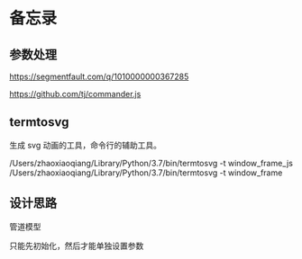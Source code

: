 # 备忘录

## 参数处理

https://segmentfault.com/q/1010000000367285

https://github.com/tj/commander.js

## termtosvg

生成 svg 动画的工具，命令行的辅助工具。

/Users/zhaoxiaoqiang/Library/Python/3.7/bin/termtosvg -t window_frame_js
/Users/zhaoxiaoqiang/Library/Python/3.7/bin/termtosvg -t window_frame

## 设计思路

管道模型

只能先初始化，然后才能单独设置参数
